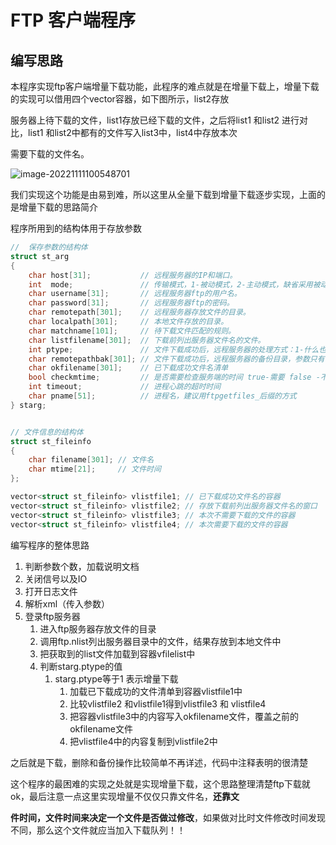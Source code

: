 # FTP 客户端程序

## 编写思路

本程序实现ftp客户端增量下载功能，此程序的难点就是在增量下载上，增量下载的实现可以借用四个vector容器，如下图所示，list2存放

服务器上待下载的文件，list1存放已经下载的文件，之后将list1 和list2 进行对比，list1 和list2中都有的文件写入list3中，list4中存放本次

需要下载的文件名。

![image-20221111100548701](C:\Users\王梓伊\AppData\Roaming\Typora\typora-user-images\image-20221111100548701.png)

我们实现这个功能是由易到难，所以这里从全量下载到增量下载逐步实现，上面的是增量下载的思路简介

 程序所用到的结构体用于存放参数

```c++
//  保存参数的结构体
struct st_arg
{
    char host[31];           // 远程服务器的IP和端口。
    int  mode;               // 传输模式，1-被动模式，2-主动模式，缺省采用被动模式。
    char username[31];       // 远程服务器ftp的用户名。
    char password[31];       // 远程服务器ftp的密码。
    char remotepath[301];    // 远程服务器存放文件的目录。
    char localpath[301];     // 本地文件存放的目录。
    char matchname[101];     // 待下载文件匹配的规则。
    char listfilename[301];  // 下载前列出服务器文件名的文件。
    int ptype;               // 文件下载成功后，远程服务器的处理方式：1-什么也不做 2-删除 3-备份 如果为3还要指定备份的目录
    char remotepathbak[301]; // 文件下载成功后，远程服务器的备份目录，参数只有当ptype =3时生效
    char okfilename[301];    // 已下载成功文件名清单
    bool checkmtime;         // 是否需要检查服务端的时间 true-需要 false -不需要
    int timeout;             // 进程心跳的超时时间
    char pname[51];          // 进程名，建议用ftpgetfiles_后缀的方式
} starg;


// 文件信息的结构体
struct st_fileinfo
{
    char filename[301]; // 文件名
    char mtime[21];     // 文件时间
};

vector<struct st_fileinfo> vlistfile1; // 已下载成功文件名的容器
vector<struct st_fileinfo> vlistfile2; // 存放下载前列出服务器文件名的窗口
vector<struct st_fileinfo> vlistfile3; // 本次不需要下载的文件的容器
vector<struct st_fileinfo> vlistfile4; // 本次需要下载的文件的容器
```

编写程序的整体思路

1. 判断参数个数，加载说明文档
2. 关闭信号以及IO
3. 打开日志文件
4. 解析xml（传入参数）
5. 登录ftp服务器
   1. 进入ftp服务器存放文件的目录
   2. 调用ftp.nlist列出服务器目录中的文件，结果存放到本地文件中
   3. 把获取到的list文件加载到容器vfilelist中
   4. 判断starg.ptype的值
      1. starg.ptype等于1 表示增量下载
         1. 加载已下载成功的文件清单到容器vlistfile1中
         2. 比较vlistfile2 和vlistfile1得到vlistfile3 和 vlistfile4
         3. 把容器vlistfile3中的内容写入okfilename文件，覆盖之前的okfilename文件
         4. 把vlistfile4中的内容复制到vlistfile2中

之后就是下载，删除和备份操作比较简单不再详述，代码中注释表明的很清楚

这个程序的最困难的实现之处就是实现增量下载，这个思路整理清楚ftp下载就ok，最后注意一点这里实现增量不仅仅只靠文件名，**还靠文**

**件时间，文件时间来决定一个文件是否做过修改**，如果做对比时文件修改时间发现不同，那么这个文件就应当加入下载队列！！





​			





